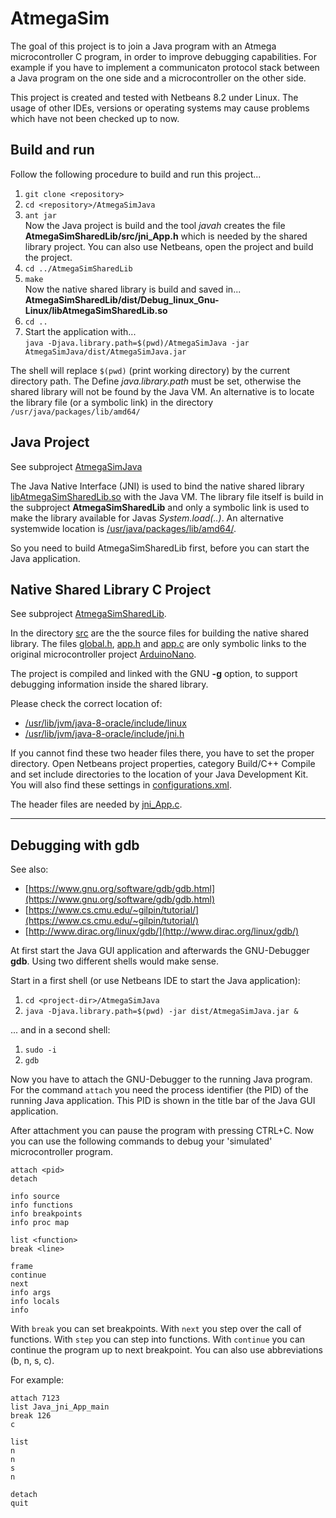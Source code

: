 # AtmegaSim

The goal of this project is to join a Java program with an Atmega microcontroller C program, in order
to improve debugging capabilities. For example if you have to implement a communicaton protocol stack 
between a Java program on the one side and a microcontroller on the other side.

This project is created and tested with Netbeans 8.2 under Linux. The usage of other 
IDEs, versions or operating systems may cause problems which have not been checked up to now.

## Build and run

Follow the following procedure to build and run this project...

1. `git clone <repository>`
2. `cd <repository>/AtmegaSimJava`
3. `ant jar`  
     Now the Java project is build and the tool *javah* creates the file 
     **AtmegaSimSharedLib/src/jni_App.h** which is needed by the shared library project.
     You can also use Netbeans, open the project and build the project.
4. `cd ../AtmegaSimSharedLib`
5. `make`  
     Now the native shared library is build and saved in...  
     **AtmegaSimSharedLib/dist/Debug_linux_Gnu-Linux/libAtmegaSimSharedLib.so**
6.  `cd ..`
7.  Start the application with...  
    `java -Djava.library.path=$(pwd)/AtmegaSimJava -jar AtmegaSimJava/dist/AtmegaSimJava.jar`

The shell will replace `$(pwd)` (print working directory) by the current directory path. The Define *java.library.path*
must be set, otherwise the shared library will not be found by the Java VM. An alternative is 
to locate the library file (or a symbolic link) in the directory `/usr/java/packages/lib/amd64/`

## Java Project

See subproject [AtmegaSimJava](AtmegaSimJava)

The Java Native Interface (JNI) is used to bind the native shared library 
[libAtmegaSimSharedLib.so](AtmegaSimJava/libAtmegaSimSharedLib.so) with the Java VM. 
The library file itself is build in the subproject **AtmegaSimSharedLib** and 
only a symbolic link is used to make the library available for Javas *System.load(..)*.
An alternative systemwide location is [/usr/java/packages/lib/amd64/](file:///usr/java/packages/lib/amd64/).

So you need to build AtmegaSimSharedLib first, before you can start the Java application.

## Native Shared Library C Project

See subproject [AtmegaSimSharedLib](AtmegaSimSharedLib).

In the directory [src](AtmegaSimSharedLib/src) are the the source files for building the native shared library. 
The files [global.h](ArduinoNano/src/global.h), [app.h](ArduinoNano/src/app.h) and [app.c](ArduinoNano/src/app.c) 
are only symbolic links to the original microcontroller project [ArduinoNano](ArduinoNano).

The project is compiled and linked with the GNU **-g** option, to support debugging information inside the 
shared library.

Please check the correct location of:  

* [/usr/lib/jvm/java-8-oracle/include/linux](file:///usr/lib/jvm/java-8-oracle/include/linux)  
* [/usr/lib/jvm/java-8-oracle/include/jni.h](file:///usr/lib/jvm/java-8-oracle/include/jni.h)

If you cannot find these two header files there, you have to set the proper directory. Open Netbeans project properties,  category Build/C++ Compile and set include directories to the location of your Java Development Kit. You will
also find these settings in [configurations.xml](AtmegaSimSharedLib/nbproject/configurations.xml).

The header files are needed by [jni_App.c](AtmegaSimSharedLib/src/jni_App.c).

--------------------------------------------------------

## Debugging with gdb

See also:
* [https://www.gnu.org/software/gdb/gdb.html](https://www.gnu.org/software/gdb/gdb.html)
* [https://www.cs.cmu.edu/~gilpin/tutorial/](https://www.cs.cmu.edu/~gilpin/tutorial/)
* [http://www.dirac.org/linux/gdb/](http://www.dirac.org/linux/gdb/)

At first start the Java GUI application and afterwards the GNU-Debugger **gdb**.
Using two different shells would make sense.

Start in a first shell (or use Netbeans IDE to start the Java application):

1. `cd <project-dir>/AtmegaSimJava`
2. `java -Djava.library.path=$(pwd) -jar dist/AtmegaSimJava.jar &`

... and in a second shell:

1. `sudo -i`
2. `gdb`


Now you have to attach the GNU-Debugger to the running Java program.
For the command `attach` you need the process identifier (the PID) of the running Java application.
This PID is shown in the title bar of the Java GUI application.

After attachment you can pause the program with pressing CTRL+C. 
Now you can use the following commands to debug your 'simulated' microcontroller program.

```
attach <pid>
detach

info source
info functions
info breakpoints
info proc map

list <function>
break <line>

frame
continue
next
info args
info locals
info
```
With `break` you can set breakpoints.
With `next` you step over the call of functions. With `step` you 
can step into functions. With `continue` you can continue the program 
up to next breakpoint. You can also use abbreviations (b, n, s, c).

For example:

```
attach 7123
list Java_jni_App_main
break 126
c

list
n
n
s
n

detach
quit
```
